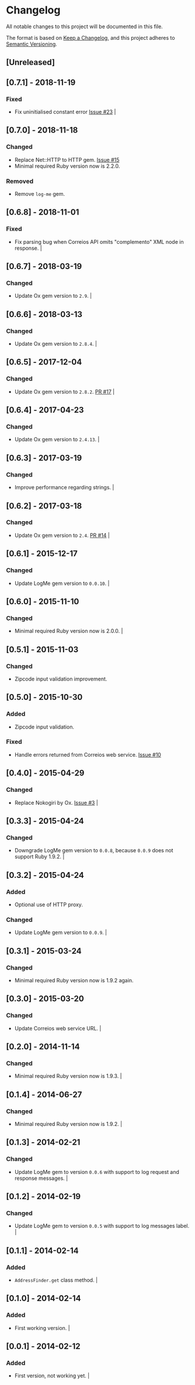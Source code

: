 # Changelog
All notable changes to this project will be documented in this file.

The format is based on [Keep a Changelog](https://keepachangelog.com/en/1.0.0/), and this project
adheres to [Semantic Versioning](https://semver.org/spec/v2.0.0.html).

## [Unreleased]

## [0.7.1] - 2018-11-19
### Fixed
- Fix uninitialised constant error [Issue #23](https://github.com/prodis/correios-cep/issues/23)                                             |

## [0.7.0] - 2018-11-18
### Changed
- Replace Net::HTTP to HTTP gem. [Issue #15](https://github.com/prodis/correios-cep/issues/15)
- Minimal required Ruby version now is 2.2.0.

### Removed
- Remove `log-me` gem.

## [0.6.8] - 2018-11-01
### Fixed
- Fix parsing bug when Correios API omits "complemento" XML node in response.                                                                |

## [0.6.7] - 2018-03-19
### Changed
- Update Ox gem version to `2.9`.                                                                                                          |

## [0.6.6] - 2018-03-13
### Changed
- Update Ox gem version to `2.8.4`.                                                                                                          |

## [0.6.5] - 2017-12-04
### Changed
- Update Ox gem version to `2.8.2`. [PR #17](https://github.com/prodis/correios-cep/pull/17)                                                 |

## [0.6.4] - 2017-04-23
### Changed
- Update Ox gem version to `2.4.13`.                                                                                                         |

## [0.6.3] - 2017-03-19
### Changed
- Improve performance regarding strings.                                                                                                     |

## [0.6.2] - 2017-03-18
### Changed
- Update Ox gem version to `2.4`. [PR #14](https://github.com/prodis/correios-cep/pull/14)                                                   |

## [0.6.1] - 2015-12-17
### Changed
- Update LogMe gem version to `0.0.10`.                                                                                                      |

## [0.6.0] - 2015-11-10
### Changed
- Minimal required Ruby version now is 2.0.0.                                                                                           |

## [0.5.1] - 2015-11-03
### Changed
- Zipcode input validation improvement.

## [0.5.0] - 2015-10-30
### Added
- Zipcode input validation.

### Fixed
- Handle errors returned from Correios web service. [Issue #10](https://github.com/prodis/correios-cep/issues/10)

## [0.4.0] - 2015-04-29
### Changed
- Replace Nokogiri by Ox. [Issue #3](https://github.com/prodis/correios-cep/issues/3)                                                        |

## [0.3.3] - 2015-04-24
### Changed
- Downgrade LogMe gem version to `0.0.8`, because `0.0.9` does not support Ruby 1.9.2.                                                       |

## [0.3.2] - 2015-04-24
### Added
- Optional use of HTTP proxy.

### Changed
- Update LogMe gem version to `0.0.9`.                                                                           |

## [0.3.1] - 2015-03-24
### Changed
- Minimal required Ruby version now is 1.9.2 again.

## [0.3.0] - 2015-03-20
### Changed
- Update Correios web service URL.                                                                                                           |

## [0.2.0] - 2014-11-14
### Changed
- Minimal required Ruby version now is 1.9.3.                                                                                           |

## [0.1.4] - 2014-06-27
### Changed
- Minimal required Ruby version now is 1.9.2.                                                                                                |

## [0.1.3] - 2014-02-21
### Changed
- Update LogMe gem to version `0.0.6` with support to log request and response messages.                                                     |

## [0.1.2] - 2014-02-19
### Changed
- Update LogMe gem to version `0.0.5` with support to log messages label.                                                                    |

## [0.1.1] - 2014-02-14
### Added
- `AddressFinder.get` class method.                                                                                                          |

## [0.1.0] - 2014-02-14
### Added
- First working version.                                                                                                                     |

## [0.0.1] - 2014-02-12
### Added
- First version, not working yet.                                                                                                            |

